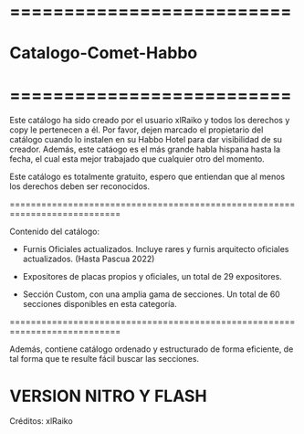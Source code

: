 # ==========================
# Catalogo-Comet-Habbo
# ==========================

Este catálogo ha sido creado por el usuario xlRaiko y todos los derechos y copy le pertenecen a él.
Por favor, dejen marcado el propietario del catálogo cuando lo instalen en su Habbo Hotel para dar visibilidad de su creador.
Además, este catáogo es el más grande habla hispana hasta la fecha, el cual esta mejor trabajado que cualquier otro del momento.

Este catálogo es totalmente gratuito, espero que entiendan que al menos los derechos deben ser reconocidos.

===========================================================================

Contenido del catálogo:

- Furnis Oficiales actualizados. Incluye rares y furnis arquitecto oficiales actualizados. (Hasta Pascua 2022)

- Expositores de placas propios y oficiales, un total de 29 expositores.

- Sección Custom, con una amplia gama de secciones. Un total de 60 secciones disponibles en esta categoría.

===========================================================================

Además, contiene catálogo ordenado y estructurado de forma eficiente, de tal forma que te resulte fácil buscar las secciones.

# VERSION NITRO Y FLASH

Créditos: xlRaiko
